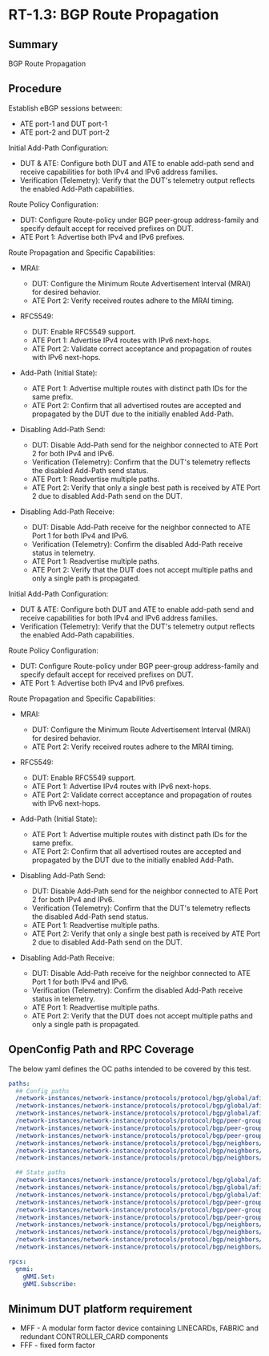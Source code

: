 # RT-1.3: BGP Route Propagation

## Summary

BGP Route Propagation

## Procedure

Establish eBGP sessions between:

*   ATE port-1 and DUT port-1
*   ATE port-2 and DUT port-2

Initial Add-Path Configuration:

*   DUT & ATE: Configure both DUT and ATE to enable add-path send and receive capabilities for both IPv4 and IPv6 address families.
*   Verification (Telemetry): Verify that the DUT's telemetry output reflects the enabled Add-Path capabilities.

Route Policy Configuration:

*   DUT: Configure Route-policy under BGP peer-group address-family and specify default accept for received prefixes on DUT.
*   ATE Port 1: Advertise both IPv4 and IPv6 prefixes.

Route Propagation and Specific Capabilities:

*   MRAI:
    *   DUT: Configure the Minimum Route Advertisement Interval (MRAI) for desired behavior.
    *   ATE Port 2: Verify received routes adhere to the MRAI timing.

*   RFC5549:
    *   DUT: Enable RFC5549 support.
    *   ATE Port 1: Advertise IPv4 routes with IPv6 next-hops.
    *   ATE Port 2: Validate correct acceptance and propagation of routes with IPv6 next-hops.

*   Add-Path (Initial State):
    *   ATE Port 1: Advertise multiple routes with distinct path IDs for the same prefix.
    *   ATE Port 2: Confirm that all advertised routes are accepted and propagated by the DUT due to the initially enabled Add-Path.

*   Disabling Add-Path Send:
    *   DUT: Disable Add-Path send for the neighbor connected to ATE Port 2 for both IPv4 and IPv6.
    *   Verification (Telemetry): Confirm that the DUT's telemetry reflects the disabled Add-Path send status.
    *   ATE Port 1: Readvertise multiple paths.
    *   ATE Port 2: Verify that only a single best path is received by ATE Port 2 due to disabled Add-Path send on the DUT.

*   Disabling Add-Path Receive:

    *   DUT: Disable Add-Path receive for the neighbor connected to ATE Port 1 for both IPv4 and IPv6.
    *   Verification (Telemetry): Confirm the disabled Add-Path receive status in telemetry.
    *   ATE Port 1: Readvertise multiple paths.
    *   ATE Port 2: Verify that the DUT does not accept multiple paths and only a single path is propagated.

Initial Add-Path Configuration:

*   DUT & ATE: Configure both DUT and ATE to enable add-path send and receive capabilities for both IPv4 and IPv6 address families.
*   Verification (Telemetry): Verify that the DUT's telemetry output reflects the enabled Add-Path capabilities.

Route Policy Configuration:

*   DUT: Configure Route-policy under BGP peer-group address-family and specify default accept for received prefixes on DUT.
*   ATE Port 1: Advertise both IPv4 and IPv6 prefixes.

Route Propagation and Specific Capabilities:

*   MRAI:
    *   DUT: Configure the Minimum Route Advertisement Interval (MRAI) for desired behavior.
    *   ATE Port 2: Verify received routes adhere to the MRAI timing.

*   RFC5549:
    *   DUT: Enable RFC5549 support.
    *   ATE Port 1: Advertise IPv4 routes with IPv6 next-hops.
    *   ATE Port 2: Validate correct acceptance and propagation of routes with IPv6 next-hops.

*   Add-Path (Initial State):
    *   ATE Port 1: Advertise multiple routes with distinct path IDs for the same prefix.
    *   ATE Port 2: Confirm that all advertised routes are accepted and propagated by the DUT due to the initially enabled Add-Path.

*   Disabling Add-Path Send:
    *   DUT: Disable Add-Path send for the neighbor connected to ATE Port 2 for both IPv4 and IPv6.
    *   Verification (Telemetry): Confirm that the DUT's telemetry reflects the disabled Add-Path send status.
    *   ATE Port 1: Readvertise multiple paths.
    *   ATE Port 2: Verify that only a single best path is received by ATE Port 2 due to disabled Add-Path send on the DUT.

*   Disabling Add-Path Receive:

    *   DUT: Disable Add-Path receive for the neighbor connected to ATE Port 1 for both IPv4 and IPv6.
    *   Verification (Telemetry): Confirm the disabled Add-Path receive status in telemetry.
    *   ATE Port 1: Readvertise multiple paths.
    *   ATE Port 2: Verify that the DUT does not accept multiple paths and only a single path is propagated.

## OpenConfig Path and RPC Coverage

The below yaml defines the OC paths intended to be covered by this test.

```yaml
paths:
  ## Config paths
  /network-instances/network-instance/protocols/protocol/bgp/global/afi-safis/afi-safi/add-paths/config/receive:
  /network-instances/network-instance/protocols/protocol/bgp/global/afi-safis/afi-safi/add-paths/config/send:
  /network-instances/network-instance/protocols/protocol/bgp/global/afi-safis/afi-safi/add-paths/config/send-max:
  /network-instances/network-instance/protocols/protocol/bgp/peer-groups/peer-group/afi-safis/afi-safi/add-paths/config/receive:
  /network-instances/network-instance/protocols/protocol/bgp/peer-groups/peer-group/afi-safis/afi-safi/add-paths/config/send:
  /network-instances/network-instance/protocols/protocol/bgp/peer-groups/peer-group/afi-safis/afi-safi/add-paths/config/send-max:
  /network-instances/network-instance/protocols/protocol/bgp/neighbors/neighbor/afi-safis/afi-safi/add-paths/config/receive:
  /network-instances/network-instance/protocols/protocol/bgp/neighbors/neighbor/afi-safis/afi-safi/add-paths/config/send:
  /network-instances/network-instance/protocols/protocol/bgp/neighbors/neighbor/afi-safis/afi-safi/add-paths/config/send-max:

  ## State paths
  /network-instances/network-instance/protocols/protocol/bgp/global/afi-safis/afi-safi/add-paths/state/receive:
  /network-instances/network-instance/protocols/protocol/bgp/global/afi-safis/afi-safi/add-paths/state/send:
  /network-instances/network-instance/protocols/protocol/bgp/global/afi-safis/afi-safi/add-paths/state/send-max:
  /network-instances/network-instance/protocols/protocol/bgp/peer-groups/peer-group/afi-safis/afi-safi/add-paths/state/receive:
  /network-instances/network-instance/protocols/protocol/bgp/peer-groups/peer-group/afi-safis/afi-safi/add-paths/state/send:
  /network-instances/network-instance/protocols/protocol/bgp/peer-groups/peer-group/afi-safis/afi-safi/add-paths/state/send-max:
  /network-instances/network-instance/protocols/protocol/bgp/neighbors/neighbor/afi-safis/afi-safi/add-paths/state/receive:
  /network-instances/network-instance/protocols/protocol/bgp/neighbors/neighbor/afi-safis/afi-safi/add-paths/state/send:
  /network-instances/network-instance/protocols/protocol/bgp/neighbors/neighbor/afi-safis/afi-safi/add-paths/state/send-max:
  /network-instances/network-instance/protocols/protocol/bgp/neighbors/neighbor/state/supported-capabilities:

rpcs:
  gnmi:
    gNMI.Set:
    gNMI.Subscribe:
```

## Minimum DUT platform requirement

* MFF - A modular form factor device containing LINECARDs, FABRIC and redundant CONTROLLER_CARD components
* FFF - fixed form factor
